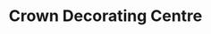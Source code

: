 ---
title: "Crown Decorating Centre"
url: /aberdeen/crown-decorating-centre/
shop: interior decoration
---